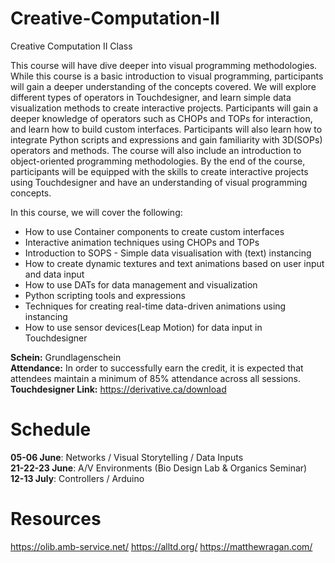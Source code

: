 # Creative-Computation-II
Creative Computation II Class

This course will have dive deeper into visual programming methodologies. While this course is a basic introduction to visual programming, participants will gain a deeper understanding of the concepts covered. We will explore different types of operators in Touchdesigner, and learn simple data visualization methods to create interactive projects. Participants will gain a deeper knowledge of operators such as CHOPs and TOPs for interaction, and learn how to build custom interfaces. Participants will also learn how to integrate Python scripts and expressions and gain familiarity with 3D(SOPs) operators and methods. The course will also include an introduction to object-oriented programming methodologies. By the end of the course, participants will be equipped with the skills to create interactive projects using Touchdesigner and have an understanding of visual programming concepts.


In this course, we will cover the following:
- How to use Container components to create custom interfaces
- Interactive animation techniques using CHOPs and TOPs
- Introduction to SOPS - Simple data visualisation with (text) instancing
- How to create dynamic textures and text animations based on user input and data input
- How to use DATs for data management and visualization
- Python scripting tools and expressions
- Techniques for creating real-time data-driven animations using instancing
- How to use sensor devices(Leap Motion) for data input in Touchdesigner

__Schein:__ Grundlagenschein <br />
__Attendance:__ In order to successfully earn the credit, it is expected that attendees maintain a minimum of 85% attendance across all sessions. <br />
__Touchdesigner Link:__ https://derivative.ca/download

# Schedule
__05-06 June__: Networks / Visual Storytelling / Data Inputs  <br />
__21-22-23 June__: A/V Environments (Bio Design Lab & Organics Seminar)  <br />
__12-13 July__: Controllers / Arduino  <br />



# Resources
https://olib.amb-service.net/
https://alltd.org/
https://matthewragan.com/
